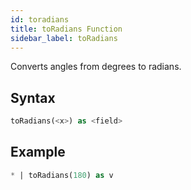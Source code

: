 ```yaml
---
id: toradians
title: toRadians Function
sidebar_label: toRadians
---
```


Converts angles from degrees to radians.

## Syntax

```sql
toRadians(<x>) as <field>
```

## Example

```sql
* | toRadians(180) as v
```
